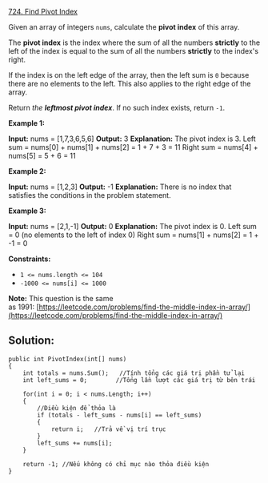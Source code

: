  
[724. Find Pivot Index](https://leetcode.com/problems/find-pivot-index/)

Given an array of integers `nums`, calculate the **pivot index** of this array.

The **pivot index** is the index where the sum of all the numbers **strictly** to the left of the index is equal to the sum of all the numbers **strictly** to the index's right.

If the index is on the left edge of the array, then the left sum is `0` because there are no elements to the left. This also applies to the right edge of the array.

Return _the **leftmost pivot index**_. If no such index exists, return `-1`.

**Example 1:**

**Input:** nums = [1,7,3,6,5,6]
**Output:** 3
**Explanation:**
The pivot index is 3.
Left sum = nums[0] + nums[1] + nums[2] = 1 + 7 + 3 = 11
Right sum = nums[4] + nums[5] = 5 + 6 = 11

**Example 2:**

**Input:** nums = [1,2,3]
**Output:** -1
**Explanation:**
There is no index that satisfies the conditions in the problem statement.

**Example 3:**

**Input:** nums = [2,1,-1]
**Output:** 0
**Explanation:**
The pivot index is 0.
Left sum = 0 (no elements to the left of index 0)
Right sum = nums[1] + nums[2] = 1 + -1 = 0

**Constraints:**

- `1 <= nums.length <= 104`
- `-1000 <= nums[i] <= 1000`

**Note:** This question is the same as 1991: [https://leetcode.com/problems/find-the-middle-index-in-array/](https://leetcode.com/problems/find-the-middle-index-in-array/)

## **Solution:**

```
public int PivotIndex(int[] nums)
{
    int totals = nums.Sum();   //Tính tổng các giá trị phần tử lại
    int left_sums = 0;        //Tổng lần lượt các giá trị từ bên trái

    for(int i = 0; i < nums.Length; i++)
    {
        //Điều kiện để thỏa là
        if (totals - left_sums - nums[i] == left_sums)
        {
            return i;   //Trả về vị trí trục
        }
        left_sums += nums[i];
    }
    
    return -1; //Nếu không có chỉ mục nào thỏa điều kiện
}
```